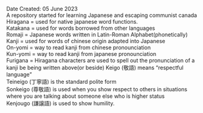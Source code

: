 Date Created: 05 June 2023</br>
A repository started for learning Japanese and escaping communist canada</br>
Hiragana = used for native japanese word functions. </br>
Katakana = used for words borrowed from other languages </br>
Romaji = Japanese words written in Latin-Roman Alphabet(phonetically) </br>
Kanji = used for words of chinese origin adapted into Japanese </br>
  On-yomi = way to read kanji from chinese pronounciation </br>
  Kun-yomi = way to read kanji from japanese pronounciation </br>
Furigana = Hiragana characters are used to spell out the pronunciation of a kanji be being written above(or beside)
Keigo (敬語) means “respectful language” </br>
Teineigo (丁寧語) is the standard polite form</br>
Sonkeigo (尊敬語) is used when you show respect to others in situations where you are talking about someone else who is  higher status</br>
Kenjougo (謙譲語) is used to show humility. </br>

